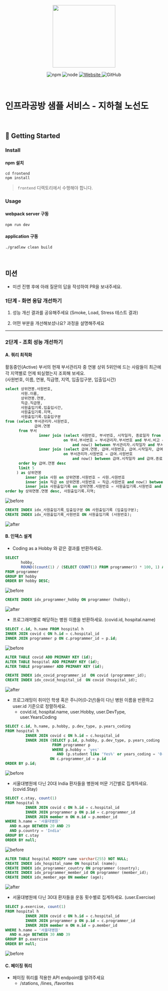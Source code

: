 <p align="center">
    <img width="200px;" src="https://raw.githubusercontent.com/woowacourse/atdd-subway-admin-frontend/master/images/main_logo.png"/>
</p>
<p align="center">
  <img alt="npm" src="https://img.shields.io/badge/npm-%3E%3D%205.5.0-blue">
  <img alt="node" src="https://img.shields.io/badge/node-%3E%3D%209.3.0-blue">
  <a href="https://edu.nextstep.camp/c/R89PYi5H" alt="nextstep atdd">
    <img alt="Website" src="https://img.shields.io/website?url=https%3A%2F%2Fedu.nextstep.camp%2Fc%2FR89PYi5H">
  </a>
  <img alt="GitHub" src="https://img.shields.io/github/license/next-step/atdd-subway-service">
</p>

<br>

# 인프라공방 샘플 서비스 - 지하철 노선도

<br>

## 🚀 Getting Started

### Install
#### npm 설치
```
cd frontend
npm install
```
> `frontend` 디렉토리에서 수행해야 합니다.

### Usage
#### webpack server 구동
```
npm run dev
```
#### application 구동
```
./gradlew clean build
```
<br>

## 미션

* 미션 진행 후에 아래 질문의 답을 작성하여 PR을 보내주세요.

### 1단계 - 화면 응답 개선하기
1. 성능 개선 결과를 공유해주세요 (Smoke, Load, Stress 테스트 결과)

2. 어떤 부분을 개선해보셨나요? 과정을 설명해주세요

---

### 2단계 - 조회 성능 개선하기

#### A. 쿼리 최적화
활동중인(Active) 부서의 현재 부서관리자 중 연봉 상위 5위안에 드는 사람들이 최근에 각 지역별로 언제 퇴실했는지 조회해 보세요.<br/>
(사원번호, 이름, 연봉, 직급명, 지역, 입출입구분, 입출입시간) <br/>

```sql
select 상위연봉.사원번호,
       사원.이름,
       상위연봉.연봉,
       직급.직급명,
       사원출입기록.입출입시간,
       사원출입기록.지역,
       사원출입기록.입출입구분
from (select 부서관리자.사원번호,
             급여.연봉
      from 부서
               inner join (select 사원번호, 부서번호, 시작일자, 종료일자 from 부서관리자) as 부서관리자
                          on 부서.부서번호 = 부서관리자.부서번호 and 부서.비고 = 'ACTIVE'
                              and now() between 부서관리자.시작일자 and 부서관리자.종료일자
               inner join (select 급여.연봉, 급여.사원번호, 급여.시작일자, 급여.종료일자 from 급여) as 급여
                          on 부서관리자.사원번호 = 급여.사원번호
                              and now() between 급여.시작일자 and 급여.종료일자
      order by 급여.연봉 desc
      limit 5
     ) as 상위연봉
         inner join 사원 on 상위연봉.사원번호 = 사원.사원번호
         inner join 직급 on 상위연봉.사원번호 = 직급.사원번호 and now() between 직급.시작일자 and 직급.종료일자
         inner join 사원출입기록 on 상위연봉.사원번호 = 사원출입기록.사원번호 and 사원출입기록.입출입구분 = 'o'
order by 상위연봉.연봉 desc, 사원출입기록.지역;

```
![before](images/a/a-1-before.png)

```sql
CREATE INDEX idx_사원출입기록_입출입구분 ON 사원출입기록 (입출입구분);
CREATE INDEX idx_사원출입기록_사원번호 ON 사원출입기록 (사원번호);
```
![after](images/a/a-1-after.png)

#### B. 인덱스 설계

- Coding as a Hobby 와 같은 결과를 반환하세요.
```sql
SELECT 
       hobby, 
       ROUND((count(1) / (SELECT COUNT(1) FROM programmer)) * 100, 1) AS percent 
FROM programmer
GROUP BY hobby
ORDER BY hobby DESC;
```
![before](images/b/b-1-before.png)
```sql
CREATE INDEX idx_programmer_hobby ON programmer (hobby);
```
![after](images/b/b-1-after.png)

- 프로그래머별로 해당하는 병원 이름을 반환하세요. (covid.id, hospital.name)
```sql
SELECT c.id, h.name FROM hospital h 
INNER JOIN covid c ON h.id = c.hospital_id
INNER JOIN programmer p ON c.programmer_id = p.id;
```
![before](images/b/b-2-before.png)
```sql
ALTER TABLE covid ADD PRIMARY KEY (id);
ALTER TABLE hospital ADD PRIMARY KEY (id);
ALTER TABLE programmer ADD PRIMARY KEY (id);

CREATE INDEX idx_covid_programmer_id  ON covid (programmer_id);
CREATE INDEX idx_covid_hospital_id  ON covid (hospital_id);
```
![after](images/b/b-2-after.png)

- 프로그래밍이 취미인 학생 혹은 주니어(0-2년)들이 다닌 병원 이름을 반환하고 user.id 기준으로 정렬하세요.
  - covid.id, hospital.name, user.Hobby, user.DevType, user.YearsCoding
```sql
SELECT c.id, h.name, p.hobby, p.dev_type, p.years_coding
FROM hospital h
         INNER JOIN covid c ON h.id = c.hospital_id
         INNER JOIN (SELECT p.id, p.hobby, p.dev_type, p.years_coding
                     FROM programmer p
                     WHERE p.hobby = 'yes'
                       AND (p.student like 'Yes%' or years_coding = '0-2 Years')) AS p
                    ON c.programmer_id = p.id
ORDER BY p.id;
```
![before](images/b/b-3-before.png)

- 서울대병원에 다닌 20대 India 환자들을 병원에 머문 기간별로 집계하세요. (covid.Stay)
```sql
SELECT c.stay, count(1)
FROM hospital h
         INNER JOIN covid c ON h.id = c.hospital_id
         INNER JOIN programmer p ON p.id = c.programmer_id
         INNER JOIN member m ON m.id = p.member_id
WHERE h.name = '서울대병원'
  AND m.age BETWEEN 20 AND 29
  AND p.country = 'India'
GROUP BY c.stay
ORDER BY null;
```
![before](images/b/b-4-before.png)
```sql
ALTER TABLE hospital MODIFY name varchar(255) NOT NULL;
CREATE INDEX idx_hospital_name ON hospital (name);
CREATE INDEX idx_programmer_country ON programmer (country);
CREATE INDEX idx_programmer_member_id ON programmer (member_id);
CREATE INDEX idx_member_age ON member (age);
```
![after](images/b/b-4-after.png)

- 서울대병원에 다닌 30대 환자들을 운동 횟수별로 집계하세요. (user.Exercise)
```sql
SELECT p.exercise, count(1)
FROM hospital h
         INNER JOIN covid c ON h.id = c.hospital_id
         INNER JOIN programmer p ON p.id = c.programmer_id
         INNER JOIN member m ON m.id = p.member_id
WHERE h.name = '서울대병원'
  AND m.age BETWEEN 30 AND 39
GROUP BY p.exercise
ORDER BY null;
```
![before](images/b/b-5-before.png)

#### C. 페이징 쿼리
- 페이징 쿼리를 적용한 API endpoint를 알려주세요
  - /stations, /lines, /favorites
